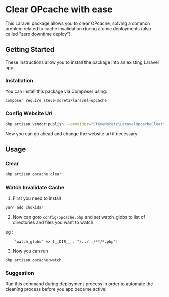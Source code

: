 # Clear OPcache with ease

This Laravel package allows you to clear OPcache, solving a common problem related to cache invalidation during atomic
deployments (also called "zero downtime deploy").

## Getting Started

These instructions allow you to install the package into an existing Laravel app.

### Installation

You can install this package via Composer using:

```bash
composer require steve-moretz/laravel-opcache
```

### Config Website Url

```bash
php artisan vendor:publish --provider="SteveMoretz\LaravelOpcacheClear\OpcacheClearServiceProvider"
```

Now you can go ahead and change the website url if necessary.

## Usage

### Clear

```bash
php artisan opcache:clear
```

### Watch Invalidate Cache

1. First you need to install

```bash
yarn add chokidar
```

2. Now can goto `config/opcache.php` and set watch_globs to list of directories and files you want to watch.

eg : 
```
    "watch_globs" => [__DIR__ . "/../../**/*.php"]
```

3. Now you can run

```bash
php artisan opcache:watch
```

### Suggestion

Run this command during deployment process in order to automate the cleaning process before you app became active!
